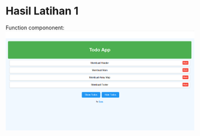 # Hasil Latihan 1

Function compononent:
![image](https://github.com/MuhammadAgusLuthfi/Latihan/blob/82c3b99992ea7d1dd7b22fd6507ca12c7742f7df/Latihan%2001/Hasil.png)
